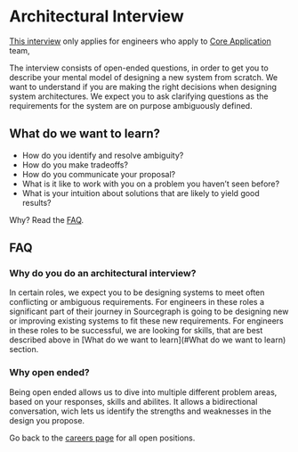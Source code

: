 # Architectural Interview

[This interview](https://github.com/sourcegraph/interviews/blob/master/engineering/software-engineer/architecture/repo-management/README.md) only applies for engineers who apply to [Core Application](../index.md) team, 

The interview consists of open-ended questions, in order to get you to describe your mental model of designing a new system from scratch. We want to understand if you are making the right decisions when designing system architectures. We expect you to ask clarifying questions as the requirements for the system are on purpose ambiguously defined.

## What do we want to learn?

- How do you identify and resolve ambiguity?
- How do you make tradeoffs?
- How do you communicate your proposal?
- What is it like to work with you on a problem you haven’t seen before?
- What is your intuition about solutions that are likely to yield good results?

Why? Read the [FAQ](#FAQ).

## FAQ

### Why do you do an architectural interview?

In certain roles, we expect you to be designing systems to meet often conflicting or ambiguous requirements. For engineers in these roles a significant part of their journey in Sourcegraph is going to be designing new or improving existing systems to fit these new requirements. For engineers in these roles to be successful, we are looking for skills, that are best described above in [What do we want to learn](#What do we want to learn) section.

### Why open ended?

Being open ended allows us to dive into multiple different problem areas, based on your responses, skills and abilites. It allows a bidirectional conversation, wich lets us identify the strengths and weaknesses in the design you propose.

Go back to the [careers page](https://boards.greenhouse.io/sourcegraph91) for all open positions.
